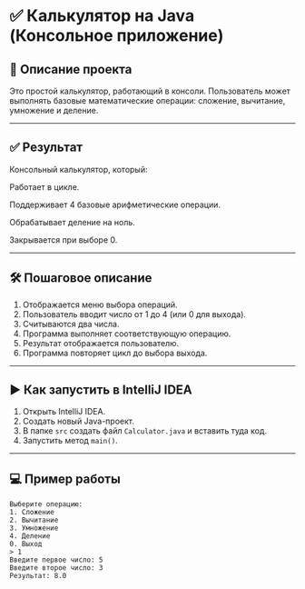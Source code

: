 # ✅ Калькулятор на Java (Консольное приложение)

## 📌 Описание проекта

Это простой калькулятор, работающий в консоли. Пользователь может выполнять базовые математические операции: сложение, вычитание, умножение и деление. 

---

## ✅ Результат

Консольный калькулятор, который:

Работает в цикле.

Поддерживает 4 базовые арифметические операции.

Обрабатывает деление на ноль.

Закрывается при выборе 0.

---

## 🛠 Пошаговое описание

1. Отображается меню выбора операций.
2. Пользователь вводит число от 1 до 4 (или 0 для выхода).
3. Считываются два числа.
4. Программа выполняет соответствующую операцию.
5. Результат отображается пользователю.
6. Программа повторяет цикл до выбора выхода.

---

## ▶️ Как запустить в IntelliJ IDEA

1. Открыть IntelliJ IDEA.
2. Создать новый Java-проект.
3. В папке `src` создать файл `Calculator.java` и вставить туда код.
4. Запустить метод `main()`.

---

## 💻 Пример работы

```
Выберите операцию:
1. Сложение
2. Вычитание
3. Умножение
4. Деление
0. Выход
> 1
Введите первое число: 5
Введите второе число: 3
Результат: 8.0
```

